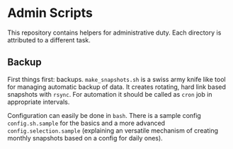 Admin Scripts
================

This repository contains helpers for administrative duty.
Each directory is attributed to a different task.


Backup
--------

First things first: backups.
`make_snapshots.sh` is a swiss army knife like tool for managing automatic backup of data.
It creates rotating, hard link based snapshots with `rsync`.
For automation it should be called as `cron` job in appropriate intervals.

Configuration can easily be done in `bash`.
There is a sample config `config.sh.sample` for the basics and a more advanced `config.selection.sample`
(explaining an versatile mechanism of creating monthly snapshots based on a config for daily ones).
